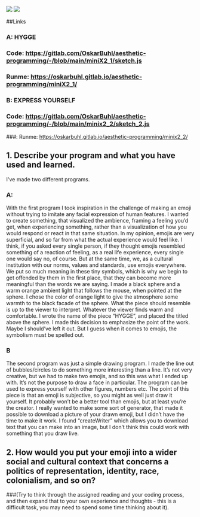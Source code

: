 
![](express.15.01.10.png)
![](hygge.15.04.04.png)

##Links
### A: HYGGE
### Code: https://gitlab.com/OskarBuhl/aesthetic-programming/-/blob/main/miniX2_1/sketch.js
### Runme: https://oskarbuhl.gitlab.io/aesthetic-programming/miniX2_1/

### B: EXPRESS YOURSELF
### Code: https://gitlab.com/OskarBuhl/aesthetic-programming/-/blob/main/minix2_2/sketch_2.js
###: Runme: https://oskarbuhl.gitlab.io/aesthetic-programming/minix2_2/


## 1. Describe your program and what you have used and learned.

I've made two different programs.
### A:
With the first program I took inspiration in the challenge of making an emoji without trying to imitate any facial expression of human features. I wanted to create something, that visualized the ambience, framing a feeling you’d get, when experiencing something, rather than a visualization of how you would respond or react in that same situation. In my opinion, emojis are very superficial, and so far from what the actual experience would feel like. I think, if you asked every single person, if they thought emojis resembled something of a reaction of feeling, as a real life experience, every single one would say no, of course. But at the same time, we, as a cultural institution with our norms, values and standards, use emojis everywhere. We put so much meaning in these tiny symbols, which is why we begin to get offended by them in the first place, that they can become more meaningful than the words we are saying.
I made a black sphere and a warm orange ambient light that follows the mouse, when pointed at the sphere. I chose the color of orange light to give the atmosphere some warmth to the black facade of the sphere. What the piece should resemble is up to the viewer to interpret. Whatever the viewer finds warm and comfortable. I wrote the name of the piece “HYGGE”, and placed the titled above the sphere. I made this decision to emphasize the point of the work. Maybe I should’ve left it out.
But I guess when it comes to emojis, the symbolism must be spelled out.
### B
The second program was just a simple drawing program. I made the line out of bubbles/circles to do something more interesting than a line. It’s not very creative, but we had to make two emojis, and so this was what I ended up with. It’s not the purpose to draw a face in particular. The program can be used to express yourself with other figures, numbers etc. The point of this piece is that an emoji is subjective, so you might as well just draw it yourself. It probably won’t be a better tool than emojis, but at least you’re the creator.
I really wanted to make some sort of generator, that made it possible to download a picture of your drawn emoji, but I didn’t have the time to make it work. I found “createWriter” which allows you to download text that you can make into an image, but I don’t think this could work with something that you draw live.

## 2. How would you put your emoji into a wider social and cultural context that concerns a politics of representation, identity, race, colonialism, and so on?
###(Try to think through the assigned reading and your coding process, and then expand that to your own experience and thoughts - this is a difficult task, you may need to spend some time thinking about it).
